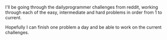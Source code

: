 I'll be going through the dailyprogrammer challenges from reddit, working through each of the easy, intermediate and hard problems in order from 1 to current.

Hopefully I can finish one problem a day and be able to work on the current challenges.
